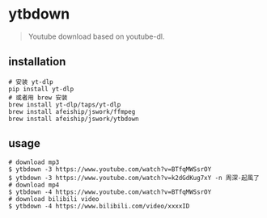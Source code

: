 # ytbdown
> Youtube download based on youtube-dl.

## installation
```shell
# 安装 yt-dlp
pip install yt-dlp
# 或者用 brew 安装
brew install yt-dlp/taps/yt-dlp
brew install afeiship/jswork/ffmpeg
brew install afeiship/jswork/ytbdown
```

## usage
```shell
# download mp3
$ ytbdown -3 https://www.youtube.com/watch?v=BTfqMWSsrOY
$ ytbdown -3 https://www.youtube.com/watch?v=k2dGdKug7xY -n 周深-起風了
# download mp4
$ ytbdown -4 https://www.youtube.com/watch?v=BTfqMWSsrOY
# download bilibili video
$ ytbdown -4 https://www.bilibili.com/video/xxxxID
```